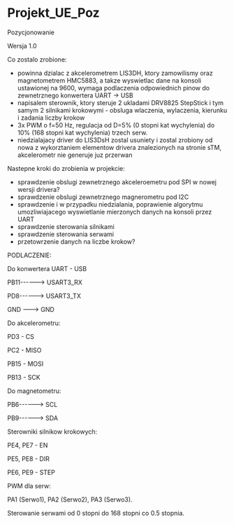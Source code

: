 # Projekt_UE_Poz
Pozycjonowanie


Wersja 1.0

Co zostalo zrobione:
 - powinna dzialac z akcelerometrem LIS3DH, ktory zamowilismy oraz magnetometrem HMC5883, a takze wyswietlac dane na konsoli ustawionej na 9600, wymaga podlaczenia odpowiednich pinow do zewnetrznego konwertera UART -> USB
 - napisalem sterownik, ktory steruje 2 ukladami DRV8825 StepStick i tym samym 2 silnikami krokowymi - obsluga wlaczenia, wylaczenia, kierunku i zadania liczby krokow
 - 3x PWM o f=50 Hz, regulacja od D=5% (0 stopni kat wychylenia) do 10% (168 stopni kat wychylenia) trzech serw.
 - niedzialajacy driver do LIS3DsH zostal usuniety i zostal zrobiony od nowa  z wykorztaniem elementow drivera znalezionych na stronie sTM, akcelerometr nie generuje juz przerwan

Nastepne kroki do zrobienia w projekcie:
- sprawdzenie obslugi zewnetrznego akceleroemetru pod SPI w nowej wersji drivera?
- sprawdzenie obslugi zewnetrznego magnerometru pod I2C
- sprawdzenie i w przypadku niedzialania, poprawienie algorytmu umozliwiajacego wyswietlanie mierzonych danych na konsoli przez UART
- sprawdzenie sterowania silnikami
- sprawdzenie sterowania serwami
- przetowrzenie danych na liczbe krokow?


PODLACZENIE:

Do konwertera UART - USB

 PB11------> USART3_RX

 PD8------> USART3_TX 
 
 GND ---> GND
 
 Do akcelerometru:
 
 PD3 - CS
 
 PC2 - MISO
 
 PB15 - MOSI
 
 PB13 - SCK
 
 Do magnetometru:
 
 PB6------> SCL
 
 PB9------> SDA 

Sterowniki silnikow krokowych:

PE4, PE7 - EN

PE5, PE8 - DIR

PE6, PE9 - STEP

PWM dla serw:

PA1 (Serwo1), PA2 (Serwo2), PA3 (Serwo3).

Sterowanie serwami od 0 stopni do 168 stopni co 0.5 stopnia. 

